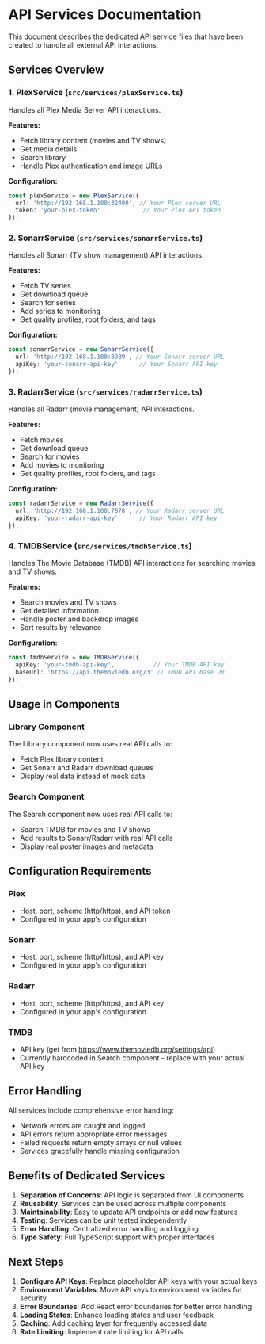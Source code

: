 # API Services Documentation

This document describes the dedicated API service files that have been created to handle all external API interactions.

## Services Overview

### 1. PlexService (`src/services/plexService.ts`)
Handles all Plex Media Server API interactions.

**Features:**
- Fetch library content (movies and TV shows)
- Get media details
- Search library
- Handle Plex authentication and image URLs

**Configuration:**
```typescript
const plexService = new PlexService({
  url: 'http://192.168.1.100:32400', // Your Plex server URL
  token: 'your-plex-token'            // Your Plex API token
});
```

### 2. SonarrService (`src/services/sonarrService.ts`)
Handles all Sonarr (TV show management) API interactions.

**Features:**
- Fetch TV series
- Get download queue
- Search for series
- Add series to monitoring
- Get quality profiles, root folders, and tags

**Configuration:**
```typescript
const sonarrService = new SonarrService({
  url: 'http://192.168.1.100:8989', // Your Sonarr server URL
  apiKey: 'your-sonarr-api-key'      // Your Sonarr API key
});
```

### 3. RadarrService (`src/services/radarrService.ts`)
Handles all Radarr (movie management) API interactions.

**Features:**
- Fetch movies
- Get download queue
- Search for movies
- Add movies to monitoring
- Get quality profiles, root folders, and tags

**Configuration:**
```typescript
const radarrService = new RadarrService({
  url: 'http://192.168.1.100:7878', // Your Radarr server URL
  apiKey: 'your-radarr-api-key'      // Your Radarr API key
});
```

### 4. TMDBService (`src/services/tmdbService.ts`)
Handles The Movie Database (TMDB) API interactions for searching movies and TV shows.

**Features:**
- Search movies and TV shows
- Get detailed information
- Handle poster and backdrop images
- Sort results by relevance

**Configuration:**
```typescript
const tmdbService = new TMDBService({
  apiKey: 'your-tmdb-api-key',           // Your TMDB API key
  baseUrl: 'https://api.themoviedb.org/3' // TMDB API base URL
});
```

## Usage in Components

### Library Component
The Library component now uses real API calls to:
- Fetch Plex library content
- Get Sonarr and Radarr download queues
- Display real data instead of mock data

### Search Component
The Search component now uses real API calls to:
- Search TMDB for movies and TV shows
- Add results to Sonarr/Radarr with real API calls
- Display real poster images and metadata

## Configuration Requirements

### Plex
- Host, port, scheme (http/https), and API token
- Configured in your app's configuration

### Sonarr
- Host, port, scheme (http/https), and API key
- Configured in your app's configuration

### Radarr
- Host, port, scheme (http/https), and API key
- Configured in your app's configuration

### TMDB
- API key (get from https://www.themoviedb.org/settings/api)
- Currently hardcoded in Search component - replace with your actual API key

## Error Handling

All services include comprehensive error handling:
- Network errors are caught and logged
- API errors return appropriate error messages
- Failed requests return empty arrays or null values
- Services gracefully handle missing configuration

## Benefits of Dedicated Services

1. **Separation of Concerns**: API logic is separated from UI components
2. **Reusability**: Services can be used across multiple components
3. **Maintainability**: Easy to update API endpoints or add new features
4. **Testing**: Services can be unit tested independently
5. **Error Handling**: Centralized error handling and logging
6. **Type Safety**: Full TypeScript support with proper interfaces

## Next Steps

1. **Configure API Keys**: Replace placeholder API keys with your actual keys
2. **Environment Variables**: Move API keys to environment variables for security
3. **Error Boundaries**: Add React error boundaries for better error handling
4. **Loading States**: Enhance loading states and user feedback
5. **Caching**: Add caching layer for frequently accessed data
6. **Rate Limiting**: Implement rate limiting for API calls
